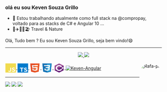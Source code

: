### olá eu sou Keven Souza Grillo

- 🔭 Estou trabalhando atualmente como full stack na @compropay, voltado para as stacks de C# e Angular 10 ...
- 🚆✈️🚗🌴🏖️ Travel & Nature 
 

Olá, Tudo bem ? Eu sou Keven Souza Grillo, seja bem vindo!😄
<hr>
 <div align="center">
   <a href="https://github.com/Kievgrillo">
   <img height="180em" src="https://github-readme-stats.vercel.app/api?username=Kievgrillo&show_icons=true&theme=light&include_all_commits=true&count_private=true"/>
   <img height="180em" src="https://github-readme-stats.vercel.app/api/top-langs/?username=Kievgrillo&layout=compact&langs_count=7&theme=light"/>
 </div>
  
<div style="display: inline_block"><br>
  <img align="center" alt="Keven-Js" height="30" width="35" src="https://raw.githubusercontent.com/devicons/devicon/master/icons/javascript/javascript-plain.svg">
  <img align="center" alt="Keven-Ts" height="30" width="35" src="https://raw.githubusercontent.com/devicons/devicon/master/icons/typescript/typescript-plain.svg">
  <img align="center" alt="Keven-HTML" height="30" width="35" src="https://raw.githubusercontent.com/devicons/devicon/master/icons/html5/html5-original.svg">
  <img align="center" alt="Keven-CSS" height="30" width="35" src="https://raw.githubusercontent.com/devicons/devicon/master/icons/css3/css3-original.svg">
  <img align="center" alt="Keven-Csharp" height="30" width="35" src="https://raw.githubusercontent.com/devicons/devicon/master/icons/csharp/csharp-original.svg">
  <img align="center" alt="Keven-Angular" height="30" width="35" src="https://cdn.jsdelivr.net/gh/devicons/devicon/icons/angularjs/angularjs-original.svg"/>       
  <img align="right" alt="Rafa-pic" height="150" style="border-radius:50px;" src="https://media.giphy.com/media/T2AIC0QXBndgpfKNeE/giphy.gif">
</div>
<hr>
  
<div> 
  <a href="https://www.instagram.com/kevegrillo/" target="_blank"><img src="https://img.shields.io/badge/-Instagram-%23E4405F?style=for-the-badge&logo=instagram&logoColor=white" target="_blank"></a>
 	<a href="https://www.twitch.tv/kievtv" target="_blank"><img src="https://img.shields.io/badge/Twitch-9146FF?style=for-the-badge&logo=twitch&logoColor=white" target="_blank"></a>
  <a href="https://www.linkedin.com/in/keven-souza-grillo-3417a9127/" target="_blank"><img src="https://img.shields.io/badge/-LinkedIn-%230077B5?style=for-the-badge&logo=linkedin&logoColor=white" target="_blank"></a> 
 
<!--  ![Snake animation](https://github.com/Kievgrillo/blob/output/github-contribution-grid-snake.svg) -->
 
</div>
